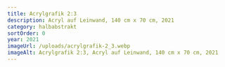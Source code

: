 ```yaml
---
title: Acrylgrafik 2:3
description: Acryl auf Leinwand, 140 cm x 70 cm, 2021
category: halbabstrakt
sortOrder: 0
year: 2021
imageUrl: /uploads/acrylgrafik-2_3.webp
imageAlt: Acrylgrafik 2:3, Acryl auf Leinwand, 140 cm x 70 cm, 2021
---
```

